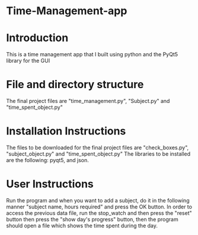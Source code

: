 # Time-Management-app
# Introduction
This is a time management app that I built using python and the PyQt5 library for the GUI

# File and directory structure
The final project files are "time_management.py", "Subject.py" and "time_spent_object.py"

# Installation Instructions
The files to be downloaded for the final project files are "check_boxes.py", "subject_object.py" and "time_spent_object.py"
The libraries to be installed are the following: pyqt5, and json.

# User Instructions
Run the program and when you want to add a subject, do it in the following manner "subject name, hours required" and press the OK button.
In order to access the previous data file, run the stop_watch and then press the "reset" button then press the "show day's progress" button, then the program should open a file which shows the time spent during the day.
